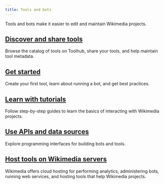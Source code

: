```yaml
---
title: Tools and bots
---
```


Tools and bots make it easier to edit and maintain Wikimedia projects.

## [Discover and share tools](search.md)

Browse the catalog of tools on Toolhub, share your tools, and help maintain tool metadata.

## [Get started](get-started.md)

Create your first tool, learn about running a bot, and get best practices.

## [Learn with tutorials](tutorials.md)

Follow step-by-step guides to learn the basics of interacting with Wikimedia projects.

## [Use APIs and data sources](apis.md)

Explore programming interfaces for building bots and tools.

## [Host tools on Wikimedia servers](host-tools.md)

Wikimedia offers cloud hosting for performing analytics, administering bots, running web services, and hosting tools that help Wikimedia projects.
